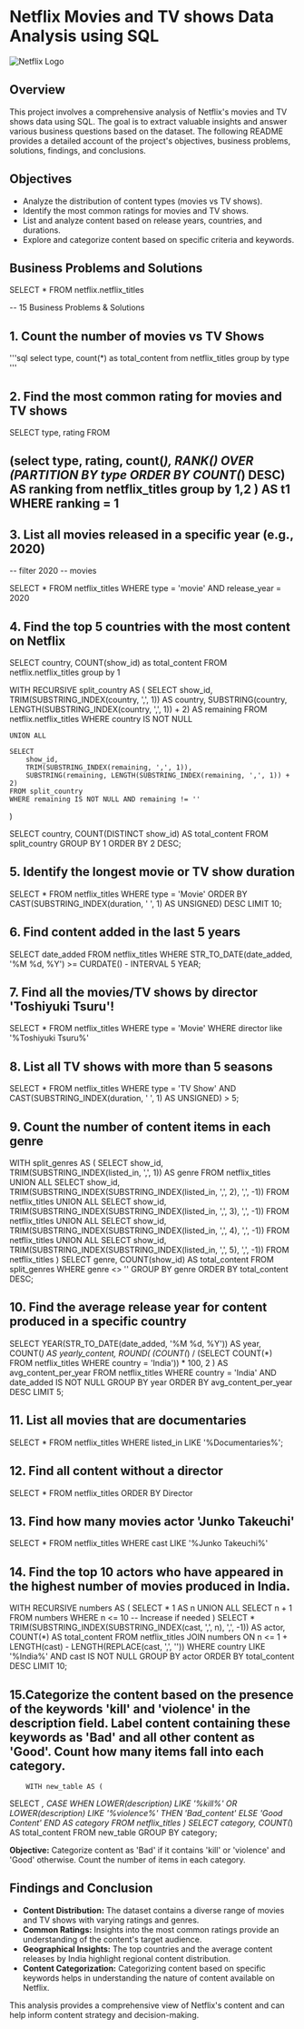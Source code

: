# Netflix Movies and TV shows Data Analysis using SQL
![Netflix Logo](https://github.com/rahul20r/Netflix_sql_project/blob/861c8ce6d8dcbd699a58b613cf9969004a999375/Logo.jpg)

## Overview

This project involves a comprehensive analysis of Netflix's movies and TV shows data using SQL. The goal is to extract valuable insights and answer various business questions based on the dataset. The following README provides a detailed account of the project's objectives, business problems, solutions, findings, and conclusions.

## Objectives

- Analyze the distribution of content types (movies vs TV shows).
- Identify the most common ratings for movies and TV shows.
- List and analyze content based on release years, countries, and durations.
- Explore and categorize content based on specific criteria and keywords.


## Business Problems and Solutions

SELECT * 
FROM netflix.netflix_titles

-- 15 Business Problems & Solutions

## 1. Count the number of movies vs TV Shows
'''sql
select 
	type,
	count(*) as total_content
from netflix_titles
group by type
'''
## 2. Find the most common rating for movies and TV shows

SELECT
	type,
    rating
FROM

(select
	type,
    rating,
    count(*),
    RANK() OVER (PARTITION BY type ORDER BY COUNT(*) DESC) AS ranking
    from netflix_titles
group by 1,2
) AS t1
WHERE
	ranking = 1
 ---
    
    
## 3. List all movies released in a specific year (e.g., 2020)

-- filter 2020
-- movies

SELECT *
 FROM netflix_titles
 WHERE type = 'movie'
 AND
 release_year = 2020


## 4. Find the top 5 countries with the most content on Netflix


SELECT 
	country,
    COUNT(show_id) as total_content
FROM netflix.netflix_titles
group by 1


WITH RECURSIVE split_country AS (
    SELECT 
        show_id,
        TRIM(SUBSTRING_INDEX(country, ',', 1)) AS country,
        SUBSTRING(country, LENGTH(SUBSTRING_INDEX(country, ',', 1)) + 2) AS remaining
    FROM netflix.netflix_titles
    WHERE country IS NOT NULL

    UNION ALL

    SELECT 
        show_id,
        TRIM(SUBSTRING_INDEX(remaining, ',', 1)),
        SUBSTRING(remaining, LENGTH(SUBSTRING_INDEX(remaining, ',', 1)) + 2)
    FROM split_country
    WHERE remaining IS NOT NULL AND remaining != ''
)

SELECT 
    country,
    COUNT(DISTINCT show_id) AS total_content
FROM split_country
GROUP BY 1
ORDER BY 2 DESC;

## 5. Identify the longest movie or TV show duration

SELECT *
FROM netflix_titles
WHERE type = 'Movie'
ORDER BY CAST(SUBSTRING_INDEX(duration, ' ', 1) AS UNSIGNED) DESC
LIMIT 10;


## 6. Find content added in the last 5 years

SELECT date_added
FROM netflix_titles
WHERE STR_TO_DATE(date_added, '%M %d, %Y') >= CURDATE() - INTERVAL 5 YEAR;

## 7. Find all the movies/TV shows by director 'Toshiyuki Tsuru'!

SELECT *
FROM netflix_titles
WHERE type = 'Movie'
WHERE director like  '%Toshiyuki Tsuru%'

## 8. List all TV shows with more than 5 seasons

SELECT *
FROM netflix_titles
WHERE 
    type = 'TV Show'
    AND CAST(SUBSTRING_INDEX(duration, ' ', 1) AS UNSIGNED) > 5;


## 9. Count the number of content items in each genre



WITH split_genres AS (
    SELECT show_id, TRIM(SUBSTRING_INDEX(listed_in, ',', 1)) AS genre FROM netflix_titles
    UNION ALL
    SELECT show_id, TRIM(SUBSTRING_INDEX(SUBSTRING_INDEX(listed_in, ',', 2), ',', -1)) FROM netflix_titles
    UNION ALL
    SELECT show_id, TRIM(SUBSTRING_INDEX(SUBSTRING_INDEX(listed_in, ',', 3), ',', -1)) FROM netflix_titles
    UNION ALL
    SELECT show_id, TRIM(SUBSTRING_INDEX(SUBSTRING_INDEX(listed_in, ',', 4), ',', -1)) FROM netflix_titles
    UNION ALL
    SELECT show_id, TRIM(SUBSTRING_INDEX(SUBSTRING_INDEX(listed_in, ',', 5), ',', -1)) FROM netflix_titles
)
SELECT 
    genre,
    COUNT(show_id) AS total_content
FROM split_genres
WHERE genre <> ''
GROUP BY genre
ORDER BY total_content DESC;


## 10. Find the average release year for content produced in a specific country
SELECT
  YEAR(STR_TO_DATE(date_added, '%M %d, %Y')) AS year,
  COUNT(*) AS yearly_content,
  ROUND(
    (COUNT(*) / (SELECT COUNT(*) FROM netflix_titles WHERE country = 'India')) * 100,
    2
  ) AS avg_content_per_year
FROM netflix_titles
WHERE country = 'India' AND date_added IS NOT NULL
GROUP BY year
ORDER BY avg_content_per_year DESC
LIMIT 5;


## 11. List all movies that are documentaries

SELECT *
FROM netflix_titles
WHERE listed_in LIKE '%Documentaries%';


## 12. Find all content without a director

SELECT *
FROM netflix_titles
ORDER BY Director


## 13. Find how many movies actor 'Junko Takeuchi'

SELECT *
FROM netflix_titles
WHERE cast LIKE '%Junko Takeuchi%'

## 14. Find the top 10 actors who have appeared in the highest number of movies produced in India.

WITH RECURSIVE numbers AS (
  SELECT * 1 AS n
  UNION ALL
  SELECT n + 1 FROM numbers WHERE n <= 10  -- Increase if needed
)
SELECT *
  TRIM(SUBSTRING_INDEX(SUBSTRING_INDEX(cast, ',', n), ',', -1)) AS actor,
  COUNT(*) AS total_content
FROM netflix_titles
JOIN numbers
  ON n <= 1 + LENGTH(cast) - LENGTH(REPLACE(cast, ',', ''))
WHERE country LIKE '%India%' 
  AND cast IS NOT NULL
GROUP BY actor
ORDER BY total_content DESC
LIMIT 10;


## 15.Categorize the content based on the presence of the keywords 'kill' and 'violence' in the description field. Label content containing these keywords as 'Bad' and all other content as 'Good'. Count how many items fall into each category.

        WITH new_table AS (
  SELECT *,
    CASE
      WHEN LOWER(description) LIKE '%kill%' OR LOWER(description) LIKE '%violence%' THEN 'Bad_content'
      ELSE 'Good Content'
    END AS category
  FROM netflix_titles
)
SELECT
  category,
  COUNT(*) AS total_content
FROM new_table
GROUP BY category;


**Objective:** Categorize content as 'Bad' if it contains 'kill' or 'violence' and 'Good' otherwise. Count the number of items in each category.

## Findings and Conclusion

- **Content Distribution:** The dataset contains a diverse range of movies and TV shows with varying ratings and genres.
- **Common Ratings:** Insights into the most common ratings provide an understanding of the content's target audience.
- **Geographical Insights:** The top countries and the average content releases by India highlight regional content distribution.
- **Content Categorization:** Categorizing content based on specific keywords helps in understanding the nature of content available on Netflix.

This analysis provides a comprehensive view of Netflix's content and can help inform content strategy and decision-making.
